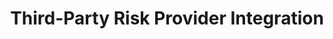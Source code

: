 ---
title: Third-Party Risk Provider Integration
excerpt: Provides documentation on configuring an Okta org to receive risk signals from a third-party provider
layout: Guides
sections:
 - overview
 - create-service-app
 - update-default-provider
 - test-integration
---